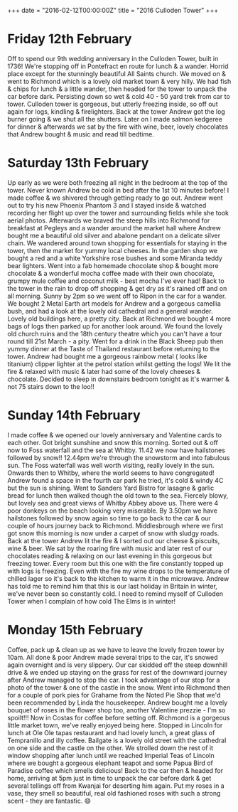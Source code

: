 +++
date = "2016-02-12T00:00:00Z"
title = "2016 Culloden Tower"
+++

Friday 12th February
=
Off to spend our 9th wedding anniversary in the Culloden Tower, built in 1736! We're stopping off in Pontefract en route for lunch & a wander. Horrid place except for the stunningly beautiful All Saints church.
We moved on & went to Richmond which is a lovely old  market town & very hilly. We had fish & chips for lunch & a little wander, then headed for the tower to unpack the car before dark. Persisting down so wet & cold 40 - 50 yard trek from car to tower.
Culloden tower is gorgeous, but utterly freezing inside, so off out again for logs, kindling & firelighters.
Back at the tower Andrew got the log burner going & we shut all the shutters. Later on I made salmon kedgeree for dinner & afterwards we sat by the fire with wine, beer, lovely chocolates that Andrew bought & music and read till bedtime.

Saturday 13th February
=
Up early as we were both freezing all night in the bedroom at the top of the tower. Never known Andrew be cold in bed after the 1st 10 minutes before! I made coffee & we shivered through getting ready to go out.
Andrew went out to try his new Phoenix Phantom 3 and I stayed inside & watched recording her flight up over the tower and surrounding fields while she took aerial photos.
Afterwards we braved the steep hills into Richmond for breakfast at Pegleys and a wander around the market hall where Andrew bought me a beautiful old silver and abalone pendant on a delicate silver chain. We wandered around town shopping for essentials for staying in the tower, then the market for yummy local cheeses. In the garden shop we bought a red and a white Yorkshire rose bushes and some Miranda teddy bear lighters. Went into a fab homemade chocolate shop & bought more chocolate & a wonderful mocha coffee made with their own chocolate, grumpy mule coffee and coconut milk - best mocha I've ever had! Back to the tower in the rain to drop off shopping & get dry as it's rained off and on all morning.
Sunny by 2pm so we went off to Ripon in the car for a wander. We bought 2 Metal Earth art models for Andrew and a gorgeous camellia bush, and had a look at the lovely old cathedral and a general wander. Lovely old buildings here, a pretty city.
Back at Richmond we bought 4 more bags of logs then parked up for another look around. We found the lovely old church ruins and the 18th century theatre which you can't have a tour round till 21st March - a pity.
Went for a drink in the Black Sheep pub then yummy dinner at the Taste of Thailand restaurant before returning to the tower. Andrew had bought me a gorgeous rainbow metal ( looks like titanium) clipper lighter at the petrol station whilst getting the logs!
We lit the fire & relaxed with music & later had some of the lovely cheeses & chocolate. Decided to sleep in downstairs bedroom tonight as it's warmer & not 75 stairs down to the loo!!

Sunday 14th February
=
I made coffee & we opened our lovely anniversary and Valentine cards to each other. Got bright sunshine and snow this morning. Sorted out & off now to Foss waterfall and the sea at Whitby. 11.42 we now have hailstones followed by snow!! 12.44pm we're through the snowstorm and into fabulous sun.
The Foss waterfall was well worth visiting, really lovely in the sun.
Onwards then to Whitby, where the world seems to have congregated! Andrew found a space in the fourth car park he tried, it's cold & windy 4C but the sun is shining. Went to Sanders Yard Bistro for lasagne & garlic bread for lunch then walked though the old town to the sea. Fiercely blowy, but lovely sea and great views of Whitby Abbey above us. There were 4 poor donkeys on the beach looking very miserable. By 3.50pm we have hailstones followed by snow again so time to go back to the car & our couple of hours journey back to Richmond. Middlesbrough where we first got snow this morning is now under a carpet of snow with sludgy roads.
Back at the tower Andrew lit the fire & I sorted out our cheese & piscuits, wine & beer. We sat by the roaring fire with music and later rest of our chocolates reading & relaxing on our last evening in this gorgeous but freezing tower. Every room but this one with the fire constantly topped up with logs is freezing. Even with the fire my wine drops to the temperature of chilled lager so it's back to the kitchen to warm it in the microwave. Andrew has told me to remind him that this is our last holiday in Britain in winter, we've never been so constantly cold. I need to remind myself of Culloden Tower when I complain of how cold The Elms is in winter!

Monday 15th February
=
Coffee, pack up & clean up as we have to leave the lovely frozen tower by 10am. All done & poor Andrew made several trips to the car, it's snowed again overnight and is very slippery. Our car skidded off the steep downhill drive & we ended up staying on the grass for rest of the downward journey after Andrew managed to stop the car. I took advantage of our stop for a photo of the tower & one of the castle in the snow. Went into Richmond then for a couple of pork pies for Grahame from the Noted Pie Shop that we'd been recommended by Linda the housekeeper. Andrew bought me a lovely bouquet of roses in the flower shop too, another Valentine prezzie - I'm so spoilt!!! Now in Costas for coffee before setting off. Richmond is a gorgeous little market town, we've really enjoyed being here.
Stopped in Lincoln for lunch at Ole Ole tapas restaurant and had lovely lunch, a great glass of Tempranillo and illy coffee. Bailgate is a lovely old street with the cathedral on one side and the castle on the other. We strolled down the rest of it window shopping after lunch until we reached Imperial Teas of Lincoln where we bought a gorgeous elephant teapot and some Papua Bird of Paradise coffee which smells delicious!
Back to the car then & headed for home, arriving at 5pm just in time to unpack the car before dark & get several tellings off from Kwanjai for deserting him again. Put my roses in a vase, they smell so beautiful, real old fashioned roses with such a strong scent - they are fantastic. 😄
